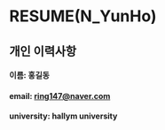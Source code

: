# RESUME(N_YunHo)

## 개인 이력사항  
#### 이름: 홍길동
#### email: ring147@naver.com
#### university: hallym university
